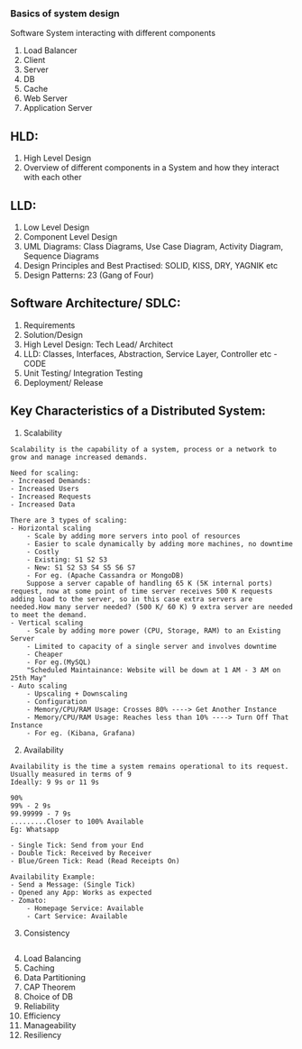 ### Basics of system design

Software System interacting with different components

1. Load Balancer
2. Client
3. Server
4. DB
5. Cache
6. Web Server
7. Application Server

## HLD:
1. High Level Design
2. Overview of different components in a System and how they interact with each other


## LLD:
1. Low Level Design
2. Component Level Design
3. UML Diagrams: Class Diagrams, Use Case Diagram, Activity Diagram, Sequence Diagrams
4. Design Principles and Best Practised: SOLID, KISS, DRY, YAGNIK etc
5. Design Patterns: 23 (Gang of Four)

## Software Architecture/ SDLC:

1. Requirements
2. Solution/Design
3. High Level Design: Tech Lead/ Architect
4. LLD: Classes, Interfaces, Abstraction, Service Layer, Controller etc - CODE
5. Unit Testing/ Integration Testing
6. Deployment/ Release

## Key Characteristics of a Distributed System:

1.  Scalability
```
Scalability is the capability of a system, process or a network to grow and manage increased demands.

Need for scaling:
- Increased Demands:
- Increased Users
- Increased Requests
- Increased Data

There are 3 types of scaling:
- Horizontal scaling
	- Scale by adding more servers into pool of resources
	- Easier to scale dynamically by adding more machines, no downtime
	- Costly
	- Existing: S1 S2 S3
	- New: S1 S2 S3 S4 S5 S6 S7
	- For eg. (Apache Cassandra or MongoDB)
	Suppose a server capable of handling 65 K (5K internal ports) request, now at some point of time server receives 500 K requests adding load to the server, so in this case extra servers are needed.How many server needed? (500 K/ 60 K) 9 extra server are needed to meet the demand. 
- Vertical scaling
	- Scale by adding more power (CPU, Storage, RAM) to an Existing Server
	- Limited to capacity of a single server and involves downtime
	- Cheaper
	- For eg.(MySQL)
	"Scheduled Maintainance: Website will be down at 1 AM - 3 AM on 25th May"
- Auto scaling
	- Upscaling + Downscaling
	- Configuration
	- Memory/CPU/RAM Usage: Crosses 80% ----> Get Another Instance
	- Memory/CPU/RAM Usage: Reaches less than 10% ----> Turn Off That Instance
	- For eg. (Kibana, Grafana)

```
2.  Availability
```
Availability is the time a system remains operational to its request.
Usually measured in terms of 9
Ideally: 9 9s or 11 9s

90%
99% - 2 9s
99.99999 - 7 9s
.........Closer to 100% Available
Eg: Whatsapp

- Single Tick: Send from your End
- Double Tick: Received by Receiver
- Blue/Green Tick: Read (Read Receipts On)

Availability Example:
- Send a Message: (Single Tick)
- Opened any App: Works as expected
- Zomato: 
	- Homepage Service: Available
	- Cart Service: Available

```
3.  Consistency
```

```
4.  Load Balancing
5.  Caching
6.  Data Partitioning
7.  CAP Theorem
8.  Choice of DB
9.  Reliability
10. Efficiency
11. Manageability
12. Resiliency







